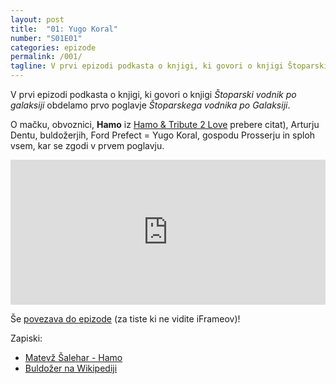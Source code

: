 ```yaml
---
layout: post
title:  "01: Yugo Koral"
number: "S01E01"
categories: epizode
permalink: /001/
tagline: V prvi epizodi podkasta o knjigi, ki govori o knjigi Štoparski vodnik po galaksiji obdelamo 1. poglavje. O mačku, obvoznici, Arturju Dentu, buldožerjih, Fordu Prefectu, gospodu Prosserju. Citat prebere Hamo.
---
```


V prvi epizodi podkasta o knjigi, ki govori o knjigi _Štoparski vodnik po galaksiji_ obdelamo prvo poglavje _Štoparskega vodnika po Galaksiji_.

O mačku, obvoznici, **Hamo** iz [Hamo & Tribute 2 Love](http://tribute2love.si/) prebere citat), Arturju Dentu, buldožerjih, Ford Prefect = Yugo Koral, gospodu Prosserju in sploh vsem, kar se zgodi v prvem poglavju.

<iframe src="https://open.spotify.com/embed-podcast/episode/1tSfXAMqxzuJJjG4cASWnL" width="100%" height="232" frameborder="0" allowtransparency="true" allow="encrypted-media"></iframe>

Še [povezava do epizode](https://apple.co/3kdLhiZ) (za tiste ki ne vidite iFrameov)!

Zapiski:
- [Matevž Šalehar - Hamo](https://twitter.com/hamudu/)
- [Buldožer na Wikipediji](https://sl.wikipedia.org/wiki/Buldo%C5%BEer)